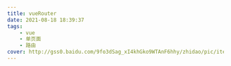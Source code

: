 ```yaml
---
title: vueRouter
date: 2021-08-18 18:39:37
tags: 
    - vue 
    - 单页面 
    - 路由
cover: http://gss0.baidu.com/9fo3dSag_xI4khGko9WTAnF6hhy/zhidao/pic/item/32fa828ba61ea8d3ef5ed4599c0a304e251f586a.jpg
---
```

